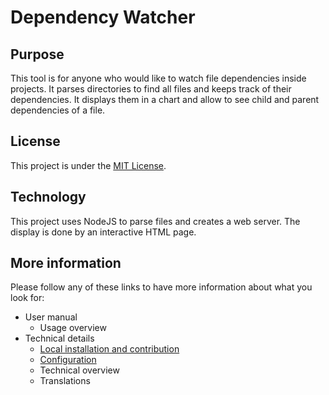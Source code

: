 # Dependency Watcher

## Purpose

This tool is for anyone who would like to watch file dependencies inside projects.
It parses directories to find all files and keeps track of their dependencies.
It displays them in a chart and allow to see child and parent dependencies of a file.

## License

This project is under the [MIT License](LICENSE).

## Technology

This project uses NodeJS to parse files and creates a web server.
The display is done by an interactive HTML page.

## More information

Please follow any of these links to have more information about what you look for:

* User manual
	* Usage overview
* Technical details
	* [Local installation and contribution](doc/installation.md)
	* [Configuration](doc/configuration.md)
	* Technical overview
	* Translations
